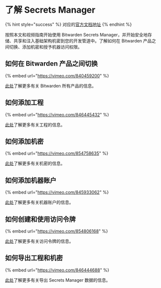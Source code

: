 # 了解 Secrets Manager

{% hint style="success" %}
对应的[官方文档地址](https://bitwarden.com/help/get-to-know-secrets-manager/)
{% endhint %}

按照本文和视频指南开始使用 Bitwarden Secrets Manager，并开始安全地存储、共享和注入基础架构机密到您的开发管道中。了解如何在 Bitwarden 产品之间切换、添加机密和授予机器访问权限。

## 如何在 Bitwarden 产品之间切换 <a href="#how-to-switch-between-bitwarden-products" id="how-to-switch-between-bitwarden-products"></a>

{% embed url="https://vimeo.com/840459200" %}

[此处](https://bitwarden.com/products/)了解更多有关 Bitwarden 所有产品的信息。

## 如何添加工程 <a href="#how-to-add-a-project" id="how-to-add-a-project"></a>

{% embed url="https://vimeo.com/846445432" %}

[此处](../secrets-manager/your-secrets/projects.md)了解更多有关工程的信息。

## 如何添加机密 <a href="#how-to-add-secrets" id="how-to-add-secrets"></a>

{% embed url="https://vimeo.com/854758635" %}

[此处](../secrets-manager/your-secrets/secrets.md)了解更多有关机密的信息。

## 如何添加机器账户 <a href="#how-to-create-a-machine-account" id="how-to-create-a-machine-account"></a>

{% embed url="https://vimeo.com/845933062" %}

[此处](../secrets-manager/your-secrets/machine-accounts.md)了解更多有关机器账户的信息。

## 如何创建和使用访问令牌 <a href="#how-to-create-and-use-an-access-token" id="how-to-create-and-use-an-access-token"></a>

{% embed url="https://vimeo.com/854806168" %}

[此处](../secrets-manager/your-secrets/access-tokens.md)了解更多有关访问令牌的信息。

## 如何导出工程和机密 <a href="#how-to-export-projects-and-secrets" id="how-to-export-projects-and-secrets"></a>

{% embed url="https://vimeo.com/846444688" %}

[此处](../secrets-manager/import-export/export-data.md)了解更多有关导出 Secrets Manager 数据的信息。
